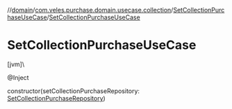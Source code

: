 //[domain](../../../index.md)/[com.veles.purchase.domain.usecase.collection](../index.md)/[SetCollectionPurchaseUseCase](index.md)/[SetCollectionPurchaseUseCase](-set-collection-purchase-use-case.md)

# SetCollectionPurchaseUseCase

[jvm]\

@Inject

constructor(setCollectionPurchaseRepository: [SetCollectionPurchaseRepository](../../com.veles.purchase.domain.repository.collection/-set-collection-purchase-repository/index.md))
